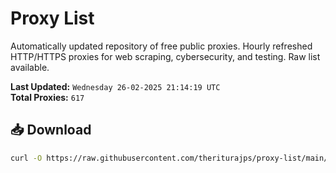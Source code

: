 # Proxy List

Automatically updated repository of free public proxies. Hourly refreshed HTTP/HTTPS proxies for web scraping, cybersecurity, and testing. Raw list available.

**Last Updated:** `Wednesday 26-02-2025 21:14:19 UTC`  
**Total Proxies:** `617`

## 📥 Download
```bash
curl -O https://raw.githubusercontent.com/theriturajps/proxy-list/main/proxies.txt
